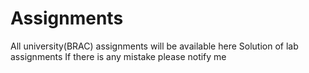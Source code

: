 # Assignments
All university(BRAC) assignments will be available here
Solution of lab assignments
If there is any mistake please notify me
